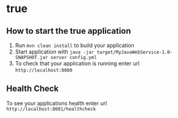 # true

How to start the true application
---

1. Run `mvn clean install` to build your application
1. Start application with `java -jar target/MyJavaWebService-1.0-SNAPSHOT.jar server config.yml`
1. To check that your application is running enter url `http://localhost:8080`

Health Check
---

To see your applications health enter url `http://localhost:8081/healthcheck`
